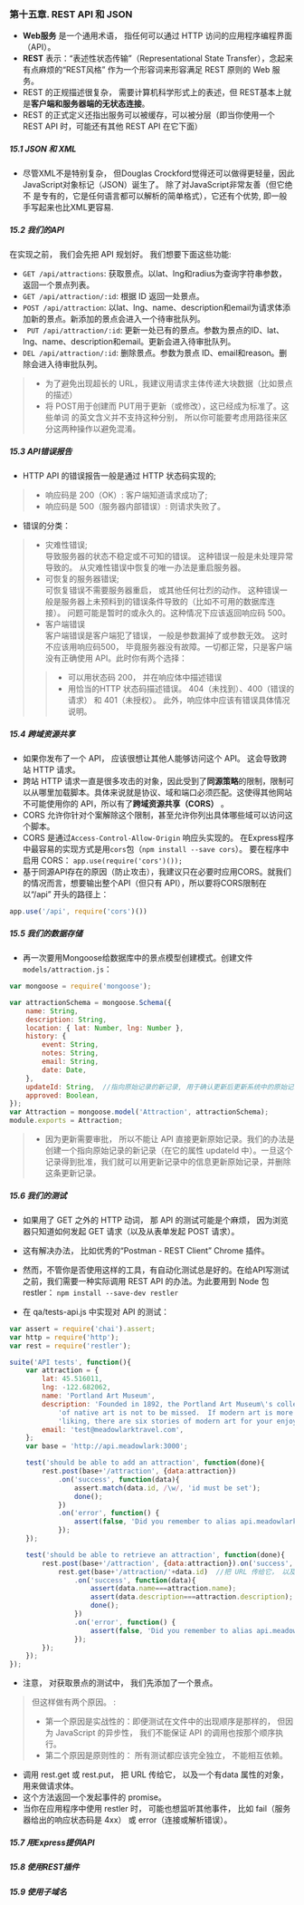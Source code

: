 ### 第十五章. REST API 和 JSON
- **Web服务** 是一个通用术语， 指任何可以通过 HTTP 访问的应用程序编程界面（API）。
- **REST** 表示：“表述性状态传输”（Representational State Transfer），念起来有点麻烦的“REST风格” 作为一个形容词来形容满足 REST 原则的 Web 服务。
- REST 的正规描述很复杂， 需要计算机科学形式上的表述，但 REST基本上就是**客户端和服务器端的无状态连接**。  
- REST 的正式定义还指出服务可以被缓存，可以被分层（即当你使用一个 REST API
时，可能还有其他 REST API 在它下面）

##### 15.1 JSON 和 XML
- 尽管XML不是特别复杂， 但Douglas Crockford觉得还可以做得更轻量，因此 JavaScript对象标记（JSON）诞生了。 除了对JavaScript非常友善（但它绝不
是专有的，它是任何语言都可以解析的简单格式），它还有个优势, 即一般手写起来也比XML更容易.

##### 15.2 我们的API
在实现之前， 我们会先把 API 规划好。 我们想要下面这些功能:   
- `GET /api/attractions`: 获取景点。以lat、lng和radius为查询字符串参数， 返回一个景点列表。
- `GET /api/attraction/:id`: 根据 ID 返回一处景点。
- `POST /api/attraction`: 以lat、lng、name、description和email为请求体添加新的景点。新添加的景点会进入一个待审批队列。
- ` PUT /api/attraction/:id`: 更新一处已有的景点。参数为景点的ID、lat、lng、name、description和email。更新会进入待审批队列。
- `DEL /api/attraction/:id`: 删除景点。参数为景点 ID、email和reason。删除会进入待审批队列。
> - 为了避免出现超长的 URL，我建议用请求主体传递大块数据（比如景点的描述）
> - 将 POST用于创建而 PUT用于更新（或修改），这已经成为标准了。这些单词
的英文含义并不支持这种分别， 所以你可能要考虑用路径来区分这两种操作以避免混淆。

##### 15.3 API错误报告
- HTTP API 的错误报告一般是通过 HTTP 状态码实现的;
> - 响应码是 200（OK）: 客户端知道请求成功了;
> - 响应码是 500（服务器内部错误）: 则请求失败了。

- 错误的分类：
> - 灾难性错误;      
> 导致服务器的状态不稳定或不可知的错误。 这种错误一般是未处理异常导致的。 从灾难性错误中恢复的唯一办法是重启服务器。  
> - 可恢复的服务器错误;    
> 可恢复错误不需要服务器重启， 或其他任何壮烈的动作。 这种错误一般是服务器上未预料到的错误条件导致的（比如不可用的数据库连接）。 问题可能是暂时的或永久的。这种情况下应该返回响应码 500。
> - 客户端错误       
> 客户端错误是客户端犯了错误， 一般是参数漏掉了或参数无效。 这时不应该用响应码500， 毕竟服务器没有故障。一切都正常，只是客户端没有正确使用 API。此时你有两个选择：
>> - 可以用状态码 200， 并在响应体中描述错误
>> - 用恰当的HTTP 状态码描述错误。
>> 404（未找到）、400（错误的请求） 和 401（未授权）。 此外，响应体中应该有错误具体情况说明。

##### 15.4 跨域资源共享
- 如果你发布了一个 API， 应该很想让其他人能够访问这个 API。 这会导致跨站 HTTP 请求。
- 跨站 HTTP 请求一直是很多攻击的对象，因此受到了**同源策略**的限制，限制可以从哪里加载脚本。具体来说就是协议、域和端口必须匹配。这使得其他网站不可能使用你的 API，所以有了**跨域资源共享（CORS）** 。
- CORS 允许你针对个案解除这个限制，甚至允许你列出具体哪些域可以访问这个脚本。
-  CORS 是通过`Access-Control-Allow-Origin` 响应头实现的。 在Express程序中最容易的实现方式是用`cors`包（`npm install --save cors`）。 要在程序中启用 CORS： `app.use(require('cors')());`
- 基于同源API存在的原因（防止攻击），我建议只在必要时应用CORS。就我们的情况而言，想要输出整个API（但只有 API），所以要将CORS限制在以“/api” 开头的路径上：
```javascript
app.use('/api', require('cors')())
```

##### 15.5 我们的数据存储
- 再一次要用Mongoose给数据库中的景点模型创建模式。创建文件 `models/attraction.js`：

```javascript
var mongoose = require('mongoose');

var attractionSchema = mongoose.Schema({
    name: String,
    description: String,
    location: { lat: Number, lng: Number },
    history: {
        event: String,
        notes: String,
        email: String,
        date: Date,
    },
    updateId: String,  //指向原始记录的新记录, 用于确认更新后更新系统中的原始记录
    approved: Boolean,
});
var Attraction = mongoose.model('Attraction', attractionSchema);
module.exports = Attraction;
```
> - 因为更新需要审批， 所以不能让 API 直接更新原始记录。我们的办法是创建一个指向原始记录的新记录（在它的属性 updateId 中）。一旦这个记录得到批准，我们就可以用更新记录中的信息更新原始记录，并删除这条更新记录。

##### 15.6 我们的测试
- 如果用了 GET 之外的 HTTP 动词， 那 API 的测试可能是个麻烦， 因为浏览器只知道如何发起 GET 请求（以及从表单发起 POST 请求）。
- 这有解决办法， 比如优秀的“Postman - REST Client” Chrome 插件。
- 然而，不管你是否使用这样的工具，有自动化测试总是好的。在给API写测试之前，我们需要一种实际调用 REST API 的办法。为此要用到 Node 包 restler：
`npm install --save-dev restler`

- 在 qa/tests-api.js 中实现对 API 的测试：

```javascript
var assert = require('chai').assert;
var http = require('http');
var rest = require('restler');

suite('API tests', function(){
    var attraction = {
        lat: 45.516011,
        lng: -122.682062,
        name: 'Portland Art Museum',
        description: 'Founded in 1892, the Portland Art Museum\'s colleciton ' +
            'of native art is not to be missed.  If modern art is more to your ' +
            'liking, there are six stories of modern art for your enjoyment.',
        email: 'test@meadowlarktravel.com',
    };
    var base = 'http://api.meadowlark:3000';

    test('should be able to add an attraction', function(done){
        rest.post(base+'/attraction', {data:attraction})
			.on('success', function(data){
				assert.match(data.id, /\w/, 'id must be set');
				done();
			})
			.on('error', function() {
				assert(false, 'Did you remember to alias api.meadowlark to 127.0.0.1 in your /etc/hosts file?');
			});
    });

    test('should be able to retrieve an attraction', function(done){
        rest.post(base+'/attraction', {data:attraction}).on('success', function(data){
            rest.get(base+'/attraction/'+data.id)  //把 URL 传给它， 以及一个有data 属性的对象， 用来做请求体
				.on('success', function(data){
					assert(data.name===attraction.name);
					assert(data.description===attraction.description);
					done();
				})
				.on('error', function() {
					assert(false, 'Did you remember to alias api.meadowlark to 127.0.0.1 in your /etc/hosts file?');
				});
        });
    });
});
```
- 注意， 对获取景点的测试中， 我们先添加了一个景点。
>  但这样做有两个原因。 :
> - 第一个原因是实战性的：即便测试在文件中的出现顺序是那样的， 但因为 JavaScript 的异步性， 我们不能保证 API 的调用也按那个顺序执行。
> - 第二个原因是原则性的： 所有测试都应该完全独立， 不能相互依赖。

- 调用 rest.get 或 rest.put， 把 URL 传给它， 以及一个有data 属性的对象， 用来做请求体。
- 这个方法返回一个发起事件的 promise。
- 当你在应用程序中使用 restler 时， 可能也想监听其他事件， 比如 fail（服务器给出的响应状态码是 4xx） 或 error（连接或解析错误）。

##### 15.7 用Express提供API


##### 15.8 使用REST插件


##### 15.9 使用子域名
